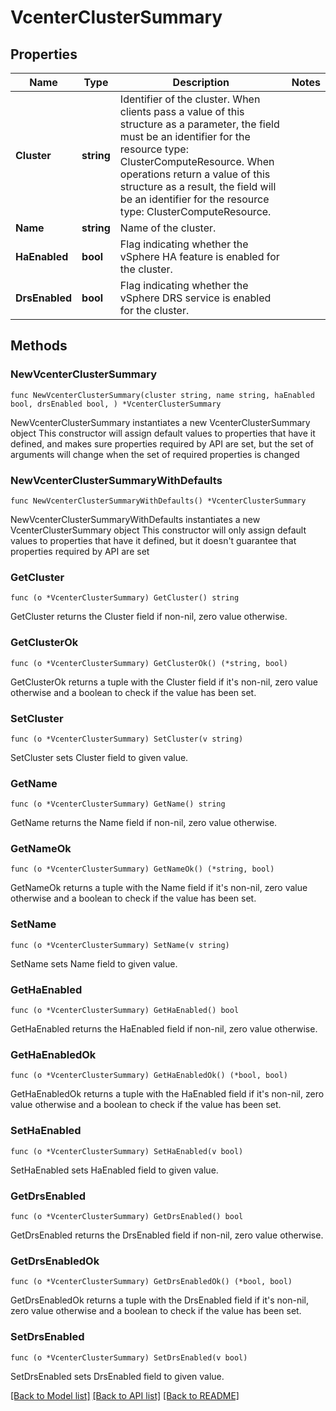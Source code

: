 # VcenterClusterSummary

## Properties

Name | Type | Description | Notes
------------ | ------------- | ------------- | -------------
**Cluster** | **string** | Identifier of the cluster. When clients pass a value of this structure as a parameter, the field must be an identifier for the resource type: ClusterComputeResource. When operations return a value of this structure as a result, the field will be an identifier for the resource type: ClusterComputeResource. | 
**Name** | **string** | Name of the cluster. | 
**HaEnabled** | **bool** | Flag indicating whether the vSphere HA feature is enabled for the cluster. | 
**DrsEnabled** | **bool** | Flag indicating whether the vSphere DRS service is enabled for the cluster. | 

## Methods

### NewVcenterClusterSummary

`func NewVcenterClusterSummary(cluster string, name string, haEnabled bool, drsEnabled bool, ) *VcenterClusterSummary`

NewVcenterClusterSummary instantiates a new VcenterClusterSummary object
This constructor will assign default values to properties that have it defined,
and makes sure properties required by API are set, but the set of arguments
will change when the set of required properties is changed

### NewVcenterClusterSummaryWithDefaults

`func NewVcenterClusterSummaryWithDefaults() *VcenterClusterSummary`

NewVcenterClusterSummaryWithDefaults instantiates a new VcenterClusterSummary object
This constructor will only assign default values to properties that have it defined,
but it doesn't guarantee that properties required by API are set

### GetCluster

`func (o *VcenterClusterSummary) GetCluster() string`

GetCluster returns the Cluster field if non-nil, zero value otherwise.

### GetClusterOk

`func (o *VcenterClusterSummary) GetClusterOk() (*string, bool)`

GetClusterOk returns a tuple with the Cluster field if it's non-nil, zero value otherwise
and a boolean to check if the value has been set.

### SetCluster

`func (o *VcenterClusterSummary) SetCluster(v string)`

SetCluster sets Cluster field to given value.


### GetName

`func (o *VcenterClusterSummary) GetName() string`

GetName returns the Name field if non-nil, zero value otherwise.

### GetNameOk

`func (o *VcenterClusterSummary) GetNameOk() (*string, bool)`

GetNameOk returns a tuple with the Name field if it's non-nil, zero value otherwise
and a boolean to check if the value has been set.

### SetName

`func (o *VcenterClusterSummary) SetName(v string)`

SetName sets Name field to given value.


### GetHaEnabled

`func (o *VcenterClusterSummary) GetHaEnabled() bool`

GetHaEnabled returns the HaEnabled field if non-nil, zero value otherwise.

### GetHaEnabledOk

`func (o *VcenterClusterSummary) GetHaEnabledOk() (*bool, bool)`

GetHaEnabledOk returns a tuple with the HaEnabled field if it's non-nil, zero value otherwise
and a boolean to check if the value has been set.

### SetHaEnabled

`func (o *VcenterClusterSummary) SetHaEnabled(v bool)`

SetHaEnabled sets HaEnabled field to given value.


### GetDrsEnabled

`func (o *VcenterClusterSummary) GetDrsEnabled() bool`

GetDrsEnabled returns the DrsEnabled field if non-nil, zero value otherwise.

### GetDrsEnabledOk

`func (o *VcenterClusterSummary) GetDrsEnabledOk() (*bool, bool)`

GetDrsEnabledOk returns a tuple with the DrsEnabled field if it's non-nil, zero value otherwise
and a boolean to check if the value has been set.

### SetDrsEnabled

`func (o *VcenterClusterSummary) SetDrsEnabled(v bool)`

SetDrsEnabled sets DrsEnabled field to given value.



[[Back to Model list]](../README.md#documentation-for-models) [[Back to API list]](../README.md#documentation-for-api-endpoints) [[Back to README]](../README.md)


